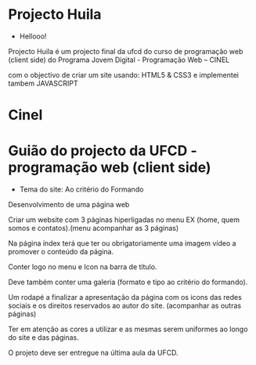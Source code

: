 # Projecto Huila
 
- Hellooo!

Projecto Huila é um projecto final da ufcd do curso de programação web (client side) do Programa Jovem Digital - Programação Web – CINEL


com o objectivo de criar um site usando: HTML5 & CSS3 e implementei tambem
JAVASCRIPT 

# Cinel

# Guião do projecto da UFCD - programação web (client side) 

- Tema do site: Ao critério do Formando 

Desenvolvimento de uma página web 

Criar um website com 3 páginas hiperligadas no menu EX (home, quem somos e contatos).(menu acompanhar as 3 páginas) 

Na página índex terá que ter ou obrigatoriamente uma imagem vídeo a promover o conteúdo da página. 

Conter logo no menu e Icon na barra de título. 

Deve também conter uma galeria (formato e tipo ao critério do formando).  

Um rodapé a finalizar a apresentação da página com os icons das redes sociais e os direitos reservados ao autor do site. (acompanhar as outras páginas) 

Ter em atenção as cores a utilizar e as mesmas serem uniformes ao longo do site e das páginas. 

O projeto deve ser entregue na última aula da UFCD. 



